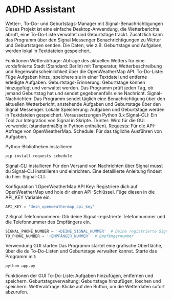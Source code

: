 # ADHD Assistant
 
Wetter-, To-Do- und Geburtstags-Manager mit Signal-Benachrichtigungen
Dieses Projekt ist eine einfache Desktop-Anwendung, die Wetterberichte abruft, eine To-Do-Liste verwaltet und Geburtstage trackt. Zusätzlich kann das Programm über den Signal Messenger Benachrichtigungen zu Wetter und Geburtstagen senden. Die Daten, wie z.B. Geburtstage und Aufgaben, werden lokal in Textdateien gespeichert.

Funktionen
Wetterabfrage: Abfrage des aktuellen Wetters für eine vordefinierte Stadt (Standard: Berlin) mit Temperatur, Wetterbeschreibung und Regenwahrscheinlichkeit über die OpenWeatherMap API.
To-Do-Liste: Füge Aufgaben hinzu, speichere sie in einer Textdatei und entferne erledigte Aufgaben.
Geburtstags-Erinnerung: Geburtstage können hinzugefügt und verwaltet werden. Das Programm prüft jeden Tag, ob jemand Geburtstag hat und sendet gegebenenfalls eine Nachricht.
Signal-Nachrichten: Das Programm sendet täglich eine Benachrichtigung über den aktuellen Wetterbericht, anstehende Aufgaben und Geburtstage über den Signal Messenger.
Lokale Speicherung: Aufgaben und Geburtstage werden in Textdateien gespeichert.
Voraussetzungen
Python 3.x
Signal-CLI: Ein Tool zur Integration von Signal in Skripte.
Tkinter: Wird für die GUI verwendet (standardmäßig in Python enthalten).
Requests: Für die API-Abfrage von OpenWeatherMap.
Schedule: Für das tägliche Ausführen von Aufgaben.

Python-Bibliotheken installieren


````Bash 
pip install requests schedule

`````
Signal-CLI installieren
Für den Versand von Nachrichten über Signal musst du Signal-CLI installieren und einrichten. Eine detaillierte Anleitung findest du hier: Signal-CLI.

Konfiguration
1.OpenWeatherMap API Key: Registriere dich auf OpenWeatherMap und hole dir einen API-Schlüssel. Füge diesen in die API_KEY Variable ein.

````python
API_KEY = 'dein_openweathermap_api_key'
````
2.Signal Telefonnummern: Gib deine Signal-registrierte Telefonnummer und die Telefonnummer des Empfängers ein.
````python
SIGNAL_PHONE_NUMBER = '+DEINE_SIGNAL_NUMMER'  # Deine registrierte Signal-Telefonnummer
TO_PHONE_NUMBER = '+EMPFÄNGER_NUMMER'  # Empfängernummer
````

Verwendung
GUI starten
Das Programm startet eine grafische Oberfläche, über die du To-Do-Listen und Geburtstage verwalten kannst. Starte das Programm mit:

````bash
python app.py
````
Funktionen der GUI
To-Do-Liste: Aufgaben hinzufügen, entfernen und speichern.
Geburtstagsverwaltung: Geburtstage hinzufügen, löschen und speichern.
Wetterabfrage: Klicke auf den Button, um die Wetterdaten sofort abzurufen.
